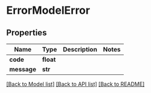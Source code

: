 # ErrorModelError

## Properties
Name | Type | Description | Notes
------------ | ------------- | ------------- | -------------
**code** | **float** |  | 
**message** | **str** |  | 

[[Back to Model list]](../README.md#documentation-for-models) [[Back to API list]](../README.md#documentation-for-api-endpoints) [[Back to README]](../README.md)


